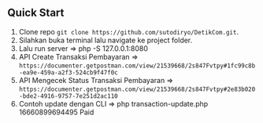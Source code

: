 
## Quick Start

1. Clone repo `git clone https://github.com/sutodiryo/DetikCom.git`.
2. Silahkan buka terminal lalu navigate ke project folder.
3. Lalu run server => php -S 127.0.0.1:8080
4. API Create Transaksi Pembayaran => `https://documenter.getpostman.com/view/21539668/2s847Fvtpy#1fc99c8b-ea9e-459a-a2f3-524cb9f47f0c` 
5. API Mengecek Status Transaksi Pembayaran => `https://documenter.getpostman.com/view/21539668/2s847Fvtpy#2e83b020-bde2-4916-9757-7e251d2ac110`
6. Contoh update dengan CLI => php transaction-update.php 16660899694495 Paid